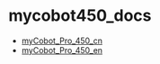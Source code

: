 # mycobot450_docs

* [myCobot_Pro_450_cn](/myCobot_Pro_450_cn)
* [myCobot_Pro_450_en](/myCobot_Pro_450_en)

